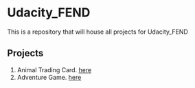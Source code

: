 # Udacity_FEND
This is a repository that will house all projects for Udacity_FEND

## Projects

1. Animal Trading Card. [here](https://github.com/amnotme/Udacity_FEND/tree/main/01_Animal_Trading_Cards)
2. Adventure Game. [here](https://github.com/amnotme/Udacity_FEND/tree/main/02_Adventure_Game)